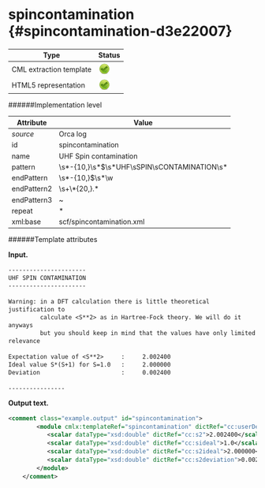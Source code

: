 # spincontamination {#spincontamination-d3e22007}


| Type                                                                                                                                                | Status                                                                                                                                              |
|----|----|
| CML extraction template                                                                                                                             | ![](/imgs/Total.png)                                                                                                                                |
| HTML5 representation                                                                                                                                | ![](/imgs/Total.png)                                                                                                                                |

######Implementation level

| Attribute                                                                                                                                           | Value                                                                                                                                               |
|----|----|
| *source*                                                                                                                                            | Orca log                                                                                                                                            |
| id                                                                                                                                                  | spincontamination                                                                                                                                   |
| name                                                                                                                                                | UHF Spin contamination                                                                                                                              |
| pattern                                                                                                                                             | \\s\*-{10,}\\s\*\$\\s\*UHF\\sSPIN\\sCONTAMINATION\\s\*                                                                                              |
| endPattern                                                                                                                                          | \\s\*-{10,}\$\\s\*\\w                                                                                                                               |
| endPattern2                                                                                                                                         | \\s+\\\*{20,}.\*                                                                                                                                    |
| endPattern3                                                                                                                                         | \~                                                                                                                                                  |
| repeat                                                                                                                                              | \*                                                                                                                                                  |
| xml:base                                                                                                                                            | scf/spincontamination.xml                                                                                                                           |

######Template attributes

**Input.**

    ----------------------
    UHF SPIN CONTAMINATION
    ----------------------

    Warning: in a DFT calculation there is little theoretical justification to 
             calculate <S**2> as in Hartree-Fock theory. We will do it anyways
             but you should keep in mind that the values have only limited relevance

    Expectation value of <S**2>     :     2.002400
    Ideal value S*(S+1) for S=1.0   :     2.000000
    Deviation                       :     0.002400

    ----------------        
        

**Output text.**

```xml
<comment class="example.output" id="spincontamination">
        <module cmlx:templateRef="spincontamination" dictRef="cc:userDefinedModule">
           <scalar dataType="xsd:double" dictRef="cc:s2">2.002400</scalar>
           <scalar dataType="xsd:double" dictRef="cc:sideal">1.0</scalar>
           <scalar dataType="xsd:double" dictRef="cc:s2ideal">2.000000</scalar>
           <scalar dataType="xsd:double" dictRef="cc:s2deviation">0.002400</scalar>
        </module>
    </comment>
```
